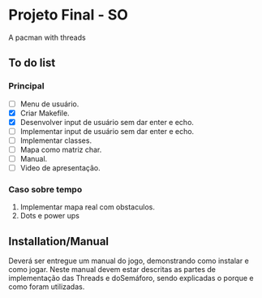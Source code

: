 # Projeto Final - SO

A pacman with threads

## To do list

### Principal

- [ ]  Menu de usuário.
- [x] Criar Makefile.
- [x] Desenvolver input de usuário sem dar enter e echo.
- [ ]  Implementar input de usuário sem dar enter e echo.
- [ ]  Implementar classes.
- [ ]  Mapa como matriz char.
- [ ]  Manual.
- [ ]  Video de apresentação.

### Caso sobre tempo

1.  Implementar mapa real com obstaculos.
2.  Dots e power ups

## Installation/Manual

Deverá ser entregue um manual do jogo, demonstrando como instalar e  como  jogar.  Neste  manual  devem  estar  descritas  as  partes  de implementação  das Threads e  doSemáforo,  sendo  explicadas  o porque e como foram utilizadas.
